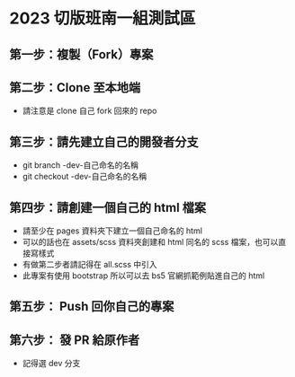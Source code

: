 # 2023 切版班南一組測試區

## 第一步：複製（Fork）專案

## 第二步：Clone 至本地端

- 請注意是 clone 自己 fork 回來的 repo

## 第三步：請先建立自己的開發者分支

- git branch -dev-自己命名的名稱
- git checkout -dev-自己命名的名稱

## 第四步：請創建一個自己的 html 檔案

- 請至少在 pages 資料夾下建立一個自己命名的 html
- 可以的話也在 assets/scss 資料夾創建和 html 同名的 scss 檔案，也可以直接寫樣式
- 有做第二步者請記得在 all.scss 中引入
- 此專案有使用 bootstrap 所以可以去 bs5 官網抓範例貼進自己的 html

## 第五步： Push 回你自己的專案

## 第六步： 發 PR 給原作者

- 記得選 dev 分支
